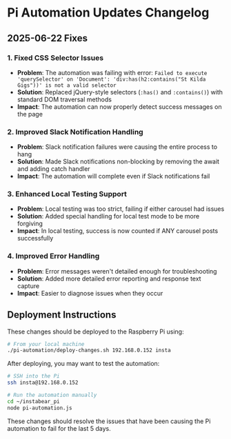 # Pi Automation Updates Changelog

## 2025-06-22 Fixes

### 1. Fixed CSS Selector Issues
- **Problem**: The automation was failing with error: `Failed to execute 'querySelector' on 'Document': 'div:has(h2:contains("St Kilda Gigs"))' is not a valid selector`
- **Solution**: Replaced jQuery-style selectors (`:has()` and `:contains()`) with standard DOM traversal methods
- **Impact**: The automation can now properly detect success messages on the page

### 2. Improved Slack Notification Handling
- **Problem**: Slack notification failures were causing the entire process to hang
- **Solution**: Made Slack notifications non-blocking by removing the await and adding catch handler
- **Impact**: The automation will complete even if Slack notifications fail

### 3. Enhanced Local Testing Support
- **Problem**: Local testing was too strict, failing if either carousel had issues
- **Solution**: Added special handling for local test mode to be more forgiving
- **Impact**: In local testing, success is now counted if ANY carousel posts successfully

### 4. Improved Error Handling
- **Problem**: Error messages weren't detailed enough for troubleshooting
- **Solution**: Added more detailed error reporting and response text capture
- **Impact**: Easier to diagnose issues when they occur

## Deployment Instructions

These changes should be deployed to the Raspberry Pi using:

```bash
# From your local machine
./pi-automation/deploy-changes.sh 192.168.0.152 insta
```

After deploying, you may want to test the automation:

```bash
# SSH into the Pi
ssh insta@192.168.0.152

# Run the automation manually
cd ~/instabear_pi
node pi-automation.js
```

These changes should resolve the issues that have been causing the Pi automation to fail for the last 5 days.